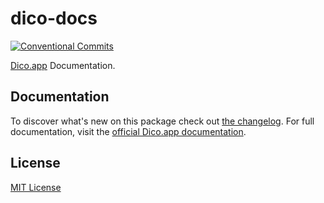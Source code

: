 # dico-docs

[![Conventional Commits][conventional-commits-src]][conventional-commits-href]

[Dico.app][dico] Documentation.

## Documentation

To discover what's new on this package check out [the changelog][changelog]. For full documentation, visit the [official Dico.app documentation][dico-docs].

## License

[MIT License](./LICENSE)

<!-- Links -->

[dico]: https://dico.app
[dico-docs]: https://docs.dico.io
[changelog]: /CHANGELOG.md

<!-- Badges -->

[conventional-commits-src]: https://img.shields.io/badge/Conventional%20Commits-1.0.0-yellow.svg
[conventional-commits-href]: https://conventionalcommits.org
